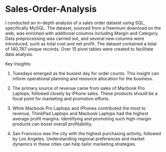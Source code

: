 # Sales-Order-Analysis

I conducted an in-depth analysis of a sales order dataset using SQL, specifically MySQL. The dataset, sourced from a freemium download on the web, was enriched with additional columns including Margin and Category. Data preprocessing was carried out, and several new columns were introduced, such as total cost and net profit. The dataset contained a total of 140,787 unique records. Over 15 pivot tables were created to facilitate data analysis.

Key Insights:

1. Tuesdays emerged as the busiest day for order counts. This insight can inform operational planning and resource allocation for the business.

2. The primary source of revenue came from sales of Macbook Pro Laptops, followed closely by iPhone sales. These products should be a focal point for marketing and promotion efforts.

3. While Macbook Pro Laptops and iPhones contributed the most to revenue, ThinkPad Laptops and Macbook Laptops had the highest average profit margins. Identifying and promoting such high-margin products can boost overall profitability.

4. San Francisco was the city with the highest purchasing activity, followed by Los Angeles. Understanding regional preferences and market dynamics in these cities can help tailor marketing strategies.
